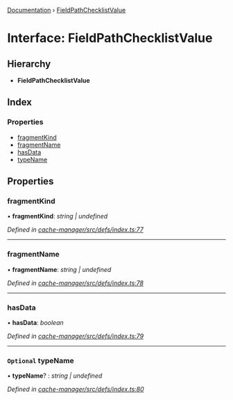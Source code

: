 [Documentation](../README.md) › [FieldPathChecklistValue](fieldpathchecklistvalue.md)

# Interface: FieldPathChecklistValue

## Hierarchy

* **FieldPathChecklistValue**

## Index

### Properties

* [fragmentKind](fieldpathchecklistvalue.md#fragmentkind)
* [fragmentName](fieldpathchecklistvalue.md#fragmentname)
* [hasData](fieldpathchecklistvalue.md#hasdata)
* [typeName](fieldpathchecklistvalue.md#optional-typename)

## Properties

###  fragmentKind

• **fragmentKind**: *string | undefined*

*Defined in [cache-manager/src/defs/index.ts:77](https://github.com/badbatch/graphql-box/blob/e26041be/packages/cache-manager/src/defs/index.ts#L77)*

___

###  fragmentName

• **fragmentName**: *string | undefined*

*Defined in [cache-manager/src/defs/index.ts:78](https://github.com/badbatch/graphql-box/blob/e26041be/packages/cache-manager/src/defs/index.ts#L78)*

___

###  hasData

• **hasData**: *boolean*

*Defined in [cache-manager/src/defs/index.ts:79](https://github.com/badbatch/graphql-box/blob/e26041be/packages/cache-manager/src/defs/index.ts#L79)*

___

### `Optional` typeName

• **typeName**? : *string | undefined*

*Defined in [cache-manager/src/defs/index.ts:80](https://github.com/badbatch/graphql-box/blob/e26041be/packages/cache-manager/src/defs/index.ts#L80)*
